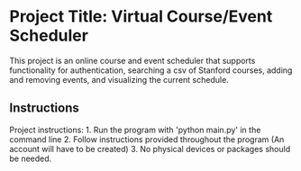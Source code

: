 # Project Title: Virtual Course/Event Scheduler
This project is an online course and event scheduler that supports functionality for authentication, searching a csv of Stanford courses, adding and removing events, and visualizing the current schedule.

## Instructions
Project instructions:
    1. Run the program with 'python main.py' in the command line
    2. Follow instructions provided throughout the program (An account will have to be created)
    3. No physical devices or packages should be needed.
